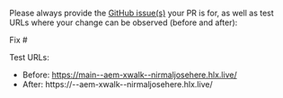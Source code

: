 Please always provide the [GitHub issue(s)](../issues) your PR is for, as well as test URLs where your change can be observed (before and after):

Fix #<gh-issue-id>

Test URLs:
- Before: https://main--aem-xwalk--nirmaljosehere.hlx.live/
- After: https://<branch>--aem-xwalk--nirmaljosehere.hlx.live/
